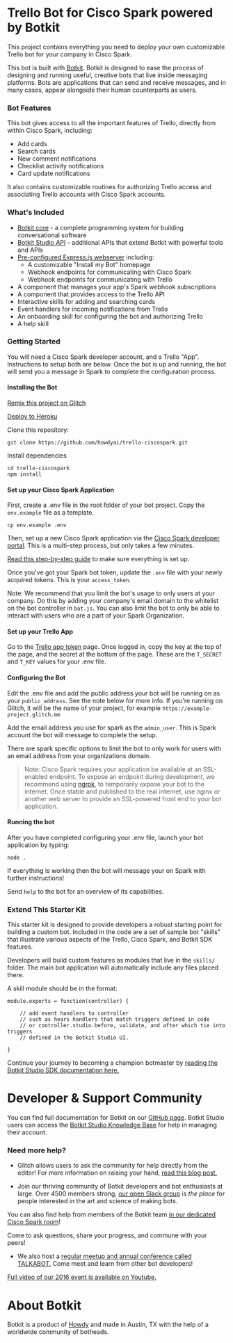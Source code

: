 # Trello Bot for Cisco Spark powered by Botkit

This project contains everything you need to deploy your own customizable Trello bot for your company in Cisco Spark.

This bot is built with [Botkit](https://botkit.ai). Botkit is designed to ease the process of designing and running useful, creative bots that live inside messaging platforms. Bots are applications that can send and receive messages, and in many cases, appear alongside their human counterparts as users.

### Bot Features
This bot gives access to all the important features of Trello, directly from within Cisco Spark, including:

* Add cards
* Search cards
* New comment notifications
* Checklist activity notifications
* Card update notifications

It also contains customizable routines for authorizing Trello access and associating Trello accounts with Cisco Spark accounts.

### What's Included
* [Botkit core](https://github.com/howdyai/botkit/blob/master/docs/readme.md#developing-with-botkit) - a complete programming system for building conversational software
* [Botkit Studio API](https://github.com/howdyai/botkit/blob/master/docs/readme-studio.md#function-index) - additional APIs that extend Botkit with powerful tools and APIs
* [Pre-configured Express.js webserver](https://expressjs.com/) including:
   * A customizable "Install my Bot" homepage
   * Webhook endpoints for communicating with Cisco Spark
   * Webhook endpoints for communicating with Trello
* A component that manages your app's Spark webhook subscriptions
* A component that provides access to the Trello API
* Interactive skills for adding and searching cards
* Event handlers for incoming notifications from Trello
* An onboarding skill for configuring the bot and authorizing Trello
* A help skill

### Getting Started

You will need a Cisco Spark developer account, and a Trello "App". Instructions to setup both are below.
Once the bot is up and running, the bot will send you a message in Spark to complete the configuration process.

#### Installing the Bot

[Remix this project on Glitch](https://glitch.com/edit/#!/import/github/howdyai/trello-ciscospark)

[Deploy to Heroku](https://heroku.com/deploy?template=https://github.com/howdyai/trello-ciscospark/master)

Clone this repository:

`git clone https://github.com/howdyai/trello-ciscospark.git`

Install dependencies

```
cd trello-ciscospark
npm install
```

#### Set up your Cisco Spark Application

First, create a .env file in the root folder of your bot project. Copy the `env.example` file as a template.

`cp env.example .env`

Then, set up a new Cisco Spark application via the [Cisco Spark developer portal](https://developer.ciscospark.com/). This is a multi-step process, but only takes a few minutes.

[Read this step-by-step guide](https://github.com/howdyai/botkit/blob/master/docs/provisioning/cisco-spark.md) to make sure everything is set up.

Once you've got your Spark bot token, update the `.env` file with your newly acquired tokens. This is your `access_token`.

Note: We recommend that you limit the bot's usage to only users at your company. Do this by adding your company's email domain to the whitelist on the bot controller in `bot.js`. You can also limit the bot to only be able to interact with users who are a part of your Spark Organization.

#### Set up your Trello App
Go to the [Trello app token](https://trello.com/app-key) page. Once logged in, copy the key at the top of the page, and the secret at the bottom of the page.
These are the `T_SECRET` and `T_KEY` values for your .env file.

#### Configuring the Bot
Edit the .env file and add the public address your bot will be running on as your `public_address`. See the note below for more info. If you're running on Glitch, it will be the name of your project, for example `https://example-project.glitch.me`

Add the email address you use for spark as the `admin_user`. This is Spark account the bot will message to complete the setup.

There are spark specific options to limit the bot to only work for users with an email address from your organizations domain.

> Note: Cisco Spark requires your application be available at an SSL-enabled endpoint. To expose an endpoint during development, we recommend using [ngrok](http://ngrok.io), to temporarily expose your bot to the internet. Once stable and published to the real internet, use nginx or another web server to provide an SSL-powered front end to your bot application.

#### Running the bot
After you have completed configuring your .env file, launch your bot application by typing:

`node .`

If everything is working then the bot will message your on Spark with further instructions!

Send `help` to the bot for an overview of its capabilities.


### Extend This Starter Kit

This starter kit is designed to provide developers a robust starting point for building a custom bot. Included in the code are a set of sample bot "skills" that illustrate various aspects of the Trello, Cisco Spark, and Botkit SDK features.  

Developers will build custom features as modules that live in the `skills/` folder. The main bot application will automatically include any files placed there.

A skill module should be in the format:

```
module.exports = function(controller) {

    // add event handlers to controller
    // such as hears handlers that match triggers defined in code
    // or controller.studio.before, validate, and after which tie into triggers
    // defined in the Botkit Studio UI.

}
```

Continue your journey to becoming a champion botmaster by [reading the Botkit Studio SDK documentation here.](https://github.com/howdyai/botkit/blob/master/docs/readme-studio.md)

# Developer & Support Community

You can find full documentation for Botkit on our [GitHub page](https://github.com/howdyai/botkit/blob/master/readme.md). Botkit Studio users can access the [Botkit Studio Knowledge Base](https://botkit.groovehq.com/help_center) for help in managing their account.

###  Need more help?
* Glitch allows users to ask the community for help directly from the editor! For more information on raising your hand, [read this blog post.](https://medium.com/glitch/just-raise-your-hand-how-glitch-helps-aa6564cb1685)

* Join our thriving community of Botkit developers and bot enthusiasts at large. Over 4500 members strong, [our open Slack group](http://community.botkit.ai) is _the place_ for people interested in the art and science of making bots.

You can also find help from members of the Botkit team [in our dedicated Cisco Spark room](https://eurl.io/#SyNZuomKx)!

Come to ask questions, share your progress, and commune with your peers!

* We also host a [regular meetup and annual conference called TALKABOT.](http://talkabot.ai) Come meet and learn from other bot developers!

 [Full video of our 2016 event is available on Youtube.](https://www.youtube.com/playlist?list=PLD3JNfKLDs7WsEHSal2cfwG0Fex7A6aok)


# About Botkit

Botkit is a product of [Howdy](https://howdy.ai) and made in Austin, TX with the help of a worldwide community of botheads.

